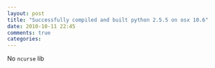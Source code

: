 ```yaml
---
layout: post
title: "Successfully compiled and built python 2.5.5 on osx 10.6"
date: 2010-10-11 22:45
comments: true
categories: 
---
```


No ```ncurse``` lib

